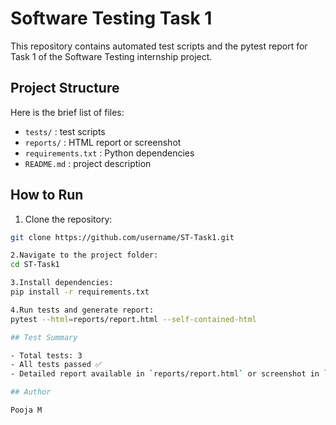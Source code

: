 # Software Testing Task 1

This repository contains automated test scripts and the pytest report for Task 1 of the Software Testing internship project.

## Project Structure
Here is the brief list of files:

- `tests/` : test scripts
- `reports/` : HTML report or screenshot
- `requirements.txt` : Python dependencies
- `README.md` : project description

## How to Run

1. Clone the repository:
```bash
git clone https://github.com/username/ST-Task1.git

2.Navigate to the project folder:
cd ST-Task1

3.Install dependencies:
pip install -r requirements.txt

4.Run tests and generate report:
pytest --html=reports/report.html --self-contained-html

## Test Summary

- Total tests: 3  
- All tests passed ✅  
- Detailed report available in `reports/report.html` or screenshot in `reports/`

## Author

Pooja M
